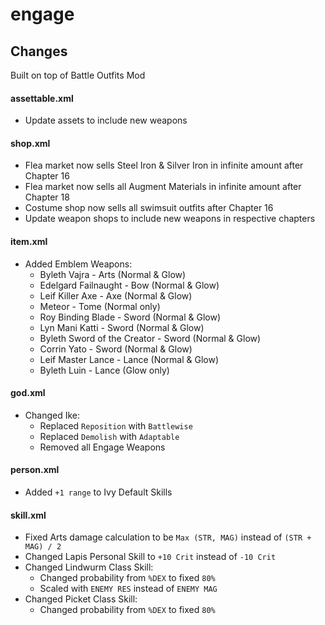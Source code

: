 # engage

## Changes

Built on top of Battle Outfits Mod

#### assettable.xml

- Update assets to include new weapons

#### shop.xml

- Flea market now sells Steel Iron & Silver Iron in infinite amount after Chapter 16
- Flea market now sells all Augment Materials in infinite amount after Chapter 18
- Costume shop now sells all swimsuit outfits after Chapter 16
- Update weapon shops to include new weapons in respective chapters

#### item.xml

- Added Emblem Weapons:
    - Byleth Vajra - Arts (Normal & Glow)
    - Edelgard Failnaught - Bow (Normal & Glow)
    - Leif Killer Axe - Axe (Normal & Glow)
    - Meteor - Tome (Normal only)
    - Roy Binding Blade - Sword (Normal & Glow)
    - Lyn Mani Katti - Sword (Normal & Glow)
    - Byleth Sword of the Creator - Sword (Normal & Glow)
    - Corrin Yato - Sword (Normal & Glow)
    - Leif Master Lance - Lance (Normal & Glow)
    - Byleth Luin - Lance (Glow only)

#### god.xml

- Changed Ike:
    - Replaced `Reposition` with `Battlewise`
    - Replaced `Demolish` with `Adaptable`
    - Removed all Engage Weapons

#### person.xml

- Added `+1 range` to Ivy Default Skills

#### skill.xml

- Fixed Arts damage calculation to be `Max (STR, MAG)` instead of `(STR + MAG) / 2`
- Changed Lapis Personal Skill to `+10 Crit` instead of `-10 Crit`
- Changed Lindwurm Class Skill:
    - Changed probability from `%DEX` to fixed `80%`
    - Scaled with `ENEMY RES` instead of `ENEMY MAG`
- Changed Picket Class Skill:
    - Changed probability from `%DEX` to fixed `80%`
